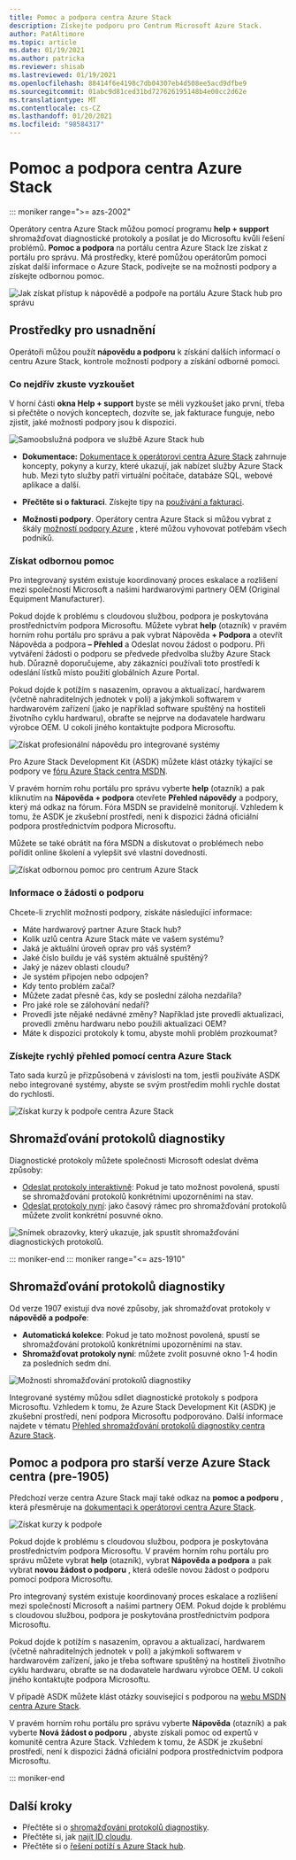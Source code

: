 ```yaml
---
title: Pomoc a podpora centra Azure Stack
description: Získejte podporu pro Centrum Microsoft Azure Stack.
author: PatAltimore
ms.topic: article
ms.date: 01/19/2021
ms.author: patricka
ms.reviewer: shisab
ms.lastreviewed: 01/19/2021
ms.openlocfilehash: 88414f6e4198c7db04307eb4d508ee5acd9dfbe9
ms.sourcegitcommit: 01abc9d81ced31bd727626195148b4e00cc2d62e
ms.translationtype: MT
ms.contentlocale: cs-CZ
ms.lasthandoff: 01/20/2021
ms.locfileid: "98584317"
---
```

# <a name="azure-stack-hub-help-and-support"></a>Pomoc a podpora centra Azure Stack

::: moniker range=">= azs-2002"

Operátory centra Azure Stack můžou pomocí programu **help + support** shromažďovat diagnostické protokoly a posílat je do Microsoftu kvůli řešení problémů. **Pomoc a podpora** na portálu centra Azure Stack lze získat z portálu pro správu. Má prostředky, které pomůžou operátorům pomoci získat další informace o Azure Stack, podívejte se na možnosti podpory a získejte odbornou pomoc.  

![Jak získat přístup k nápovědě a podpoře na portálu Azure Stack hub pro správu](media/azure-stack-help-and-support/help-and-support.png)

## <a name="help-resources"></a>Prostředky pro usnadnění

Operátoři můžou použít **nápovědu a podporu** k získání dalších informací o centru Azure Stack, kontrole možností podpory a získání odborné pomoci.

### <a name="things-to-try-first"></a>Co nejdřív zkuste vyzkoušet

V horní části **okna Help + support** byste se měli vyzkoušet jako první, třeba si přečtěte o nových konceptech, dozvíte se, jak fakturace funguje, nebo zjistit, jaké možnosti podpory jsou k dispozici.

![Samoobslužná podpora ve službě Azure Stack hub](media/azure-stack-help-and-support/get-support-tiles.png)

- **Dokumentace:** [Dokumentace k operátorovi centra Azure Stack](index.yml) zahrnuje koncepty, pokyny a kurzy, které ukazují, jak nabízet služby Azure Stack hub. Mezi tyto služby patří virtuální počítače, databáze SQL, webové aplikace a další.

- **Přečtěte si o fakturaci**. Získejte tipy na [používání a fakturaci](azure-stack-billing-and-chargeback.md).

- **Možnosti podpory**. Operátory centra Azure Stack si můžou vybrat z škály [možností podpory Azure](./azure-stack-manage-basics.md) , které můžou vyhovovat potřebám všech podniků.

### <a name="get-expert-help"></a>Získat odbornou pomoc

Pro integrovaný systém existuje koordinovaný proces eskalace a rozlišení mezi společností Microsoft a našimi hardwarovými partnery OEM (Original Equipment Manufacturer).

Pokud dojde k problému s cloudovou službou, podpora je poskytována prostřednictvím podpora Microsoftu. Můžete vybrat **help** (otazník) v pravém horním rohu portálu pro správu a pak vybrat Nápověda **+ Podpora** a otevřít Nápověda a podpora **– Přehled** a Odeslat novou žádost o podporu. Při vytváření žádosti o podporu se předvede předvolba služby Azure Stack hub. Důrazně doporučujeme, aby zákazníci používali toto prostředí k odeslání lístků místo použití globálních Azure Portal.

Pokud dojde k potížím s nasazením, opravou a aktualizací, hardwarem (včetně nahraditelných jednotek v poli) a jakýmkoli softwarem v hardwarovém zařízení (jako je například software spuštěný na hostiteli životního cyklu hardwaru), obraťte se nejprve na dodavatele hardwaru výrobce OEM. U cokoli jiného kontaktujte podpora Microsoftu.

![Získat profesionální nápovědu pro integrované systémy](media/azure-stack-help-and-support/get-support-integrated.png)

Pro Azure Stack Development Kit (ASDK) můžete klást otázky týkající se podpory ve [fóru Azure Stack centra MSDN](https://social.msdn.microsoft.com/Forums/azure/home?forum=azurestack).

V pravém horním rohu portálu pro správu vyberte **help** (otazník) a pak kliknutím na **Nápověda + podpora** otevřete **Přehled nápovědy** a podpory, který má odkaz na fórum. Fóra MSDN se pravidelně monitorují. Vzhledem k tomu, že ASDK je zkušební prostředí, není k dispozici žádná oficiální podpora prostřednictvím podpora Microsoftu.

Můžete se také obrátit na fóra MSDN a diskutovat o problémech nebo pořídit online školení a vylepšit své vlastní dovednosti.

![Získat odbornou pomoc pro centrum Azure Stack](media/azure-stack-help-and-support/get-support-cards.png)

### <a name="information-for-a-support-request"></a>Informace o žádosti o podporu

Chcete-li zrychlit možnosti podpory, získáte následující informace:

 - Máte hardwarový partner Azure Stack hub?
 - Kolik uzlů centra Azure Stack máte ve vašem systému?
 - Jaká je aktuální úroveň oprav pro váš systém?
 - Jaké číslo buildu je váš systém aktuálně spuštěný?
 - Jaký je název oblasti cloudu?
 - Je systém připojen nebo odpojen?
 - Kdy tento problém začal?
 - Můžete zadat přesně čas, kdy se poslední záloha nezdařila?
 - Pro jaké role se zálohování nedaří?
 - Provedli jste nějaké nedávné změny? Například jste provedli aktualizaci, provedli změnu hardwaru nebo použili aktualizaci OEM?
 - Máte k dispozici protokoly k tomu, abyste mohli problém prozkoumat?

### <a name="get-up-to-speed-with-azure-stack-hub"></a>Získejte rychlý přehled pomocí centra Azure Stack

Tato sada kurzů je přizpůsobená v závislosti na tom, jestli používáte ASDK nebo integrované systémy, abyste se svým prostředím mohli rychle dostat do rychlosti.

![Získat kurzy k podpoře centra Azure Stack](media/azure-stack-help-and-support/get-support-tutorials.png)

## <a name="diagnostic-log-collection"></a>Shromažďování protokolů diagnostiky

Diagnostické protokoly můžete společnosti Microsoft odeslat dvěma způsoby:

- [Odeslat protokoly interaktivně](./diagnostic-log-collection.md#send-logs-proactively): Pokud je tato možnost povolená, spustí se shromažďování protokolů konkrétními upozorněními na stav.
- [Odeslat protokoly nyní](./diagnostic-log-collection.md#send-logs-now): jako časový rámec pro shromažďování protokolů můžete zvolit konkrétní posuvné okno.

![Snímek obrazovky, který ukazuje, jak spustit shromažďování diagnostických protokolů.](media/azure-stack-help-and-support/banner-enable-automatic-log-collection.png)

::: moniker-end
::: moniker range="<= azs-1910"

## <a name="diagnostic-log-collection"></a>Shromažďování protokolů diagnostiky

Od verze 1907 existují dva nové způsoby, jak shromažďovat protokoly v **nápovědě a podpoře**:

- **Automatická kolekce**: Pokud je tato možnost povolená, spustí se shromažďování protokolů konkrétními upozorněními na stav.
- **Shromažďovat protokoly nyní**: můžete zvolit posuvné okno 1-4 hodin za posledních sedm dní.

![Možnosti shromažďování protokolů diagnostiky](media/azure-stack-automatic-log-collection/azure-stack-log-collection-overview.png)

Integrované systémy můžou sdílet diagnostické protokoly s podpora Microsoftu. Vzhledem k tomu, že Azure Stack Development Kit (ASDK) je zkušební prostředí, není podpora Microsoftu podporováno. Další informace najdete v tématu [Přehled shromažďování protokolů diagnostiky centra Azure Stack](./diagnostic-log-collection.md).

## <a name="help-and-support-for-earlier-releases-azure-stack-hub-pre-1905"></a>Pomoc a podpora pro starší verze Azure Stack centra (pre-1905)

Předchozí verze centra Azure Stack mají také odkaz na **pomoc a podporu** , která přesměruje na [dokumentaci k operátorovi centra Azure Stack](./index.yml).

![Získat kurzy k podpoře](media/azure-stack-help-and-support/get-support-previous.png)

Pokud dojde k problému s cloudovou službou, podpora je poskytována prostřednictvím podpora Microsoftu. V pravém horním rohu portálu pro správu můžete vybrat **help** (otazník), vybrat **Nápověda a podpora** a pak vybrat **novou žádost o podporu** , která odešle novou žádost o podporu pomocí podpora Microsoftu.

Pro integrovaný systém existuje koordinovaný proces eskalace a rozlišení mezi společností Microsoft a našimi partnery OEM. Pokud dojde k problému s cloudovou službou, podpora je poskytována prostřednictvím podpora Microsoftu.

Pokud dojde k potížím s nasazením, opravou a aktualizací, hardwarem (včetně nahraditelných jednotek v poli) a jakýmkoli softwarem v hardwarovém zařízení, jako je třeba software spuštěný na hostiteli životního cyklu hardwaru, obraťte se na dodavatele hardwaru výrobce OEM. U cokoli jiného kontaktujte podpora Microsoftu.

V případě ASDK můžete klást otázky související s podporou na [webu MSDN centra Azure Stack](https://social.msdn.microsoft.com/Forums/azure/home?forum=azurestack).

V pravém horním rohu portálu pro správu vyberte **Nápověda** (otazník) a pak vyberte **Nová žádost o podporu** , abyste získali pomoc od expertů v komunitě centra Azure Stack. Vzhledem k tomu, že ASDK je zkušební prostředí, není k dispozici žádná oficiální podpora prostřednictvím podpora Microsoftu.

::: moniker-end

## <a name="next-steps"></a>Další kroky

- Přečtěte si o [shromažďování protokolů diagnostiky](./diagnostic-log-collection.md).
- Přečtěte si, jak [najít ID cloudu](azure-stack-find-cloud-id.md).
- Přečtěte si o [řešení potíží s Azure Stack hub](azure-stack-troubleshooting.md).
